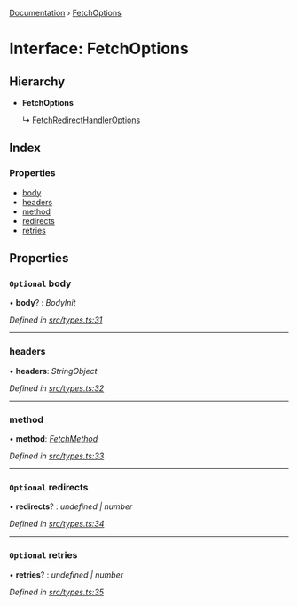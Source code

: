 [Documentation](../README.md) › [FetchOptions](fetchoptions.md)

# Interface: FetchOptions

## Hierarchy

* **FetchOptions**

  ↳ [FetchRedirectHandlerOptions](fetchredirecthandleroptions.md)

## Index

### Properties

* [body](fetchoptions.md#optional-body)
* [headers](fetchoptions.md#headers)
* [method](fetchoptions.md#method)
* [redirects](fetchoptions.md#optional-redirects)
* [retries](fetchoptions.md#optional-retries)

## Properties

### `Optional` body

• **body**? : *BodyInit*

*Defined in [src/types.ts:31](https://github.com/badbatch/getta/blob/03b4939/src/types.ts#L31)*

___

###  headers

• **headers**: *StringObject*

*Defined in [src/types.ts:32](https://github.com/badbatch/getta/blob/03b4939/src/types.ts#L32)*

___

###  method

• **method**: *[FetchMethod](../README.md#fetchmethod)*

*Defined in [src/types.ts:33](https://github.com/badbatch/getta/blob/03b4939/src/types.ts#L33)*

___

### `Optional` redirects

• **redirects**? : *undefined | number*

*Defined in [src/types.ts:34](https://github.com/badbatch/getta/blob/03b4939/src/types.ts#L34)*

___

### `Optional` retries

• **retries**? : *undefined | number*

*Defined in [src/types.ts:35](https://github.com/badbatch/getta/blob/03b4939/src/types.ts#L35)*
